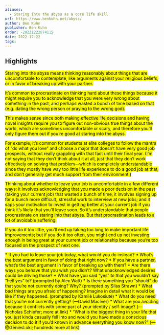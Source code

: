 ```yaml
---
aliases:
  - Staring into the abyss as a core life skill
url: https://www.benkuhn.net/abyss/
author: Ben Kuhn
publisher: Ben Kuhn
order: -20221222074115
date: 2022-12-22
tags:
---
```


## Highlights
<mark>Staring into the abyss means thinking reasonably about things that are uncomfortable to contemplate, like arguments against your religious beliefs, or in favor of breaking up with your partner.</mark>

<mark>It’s common to procrastinate on thinking hard about these things because it might require you to acknowledge that you were very wrong about something in the past, and perhaps wasted a bunch of time based on that (e.g. dating the wrong person or praying to the wrong god).</mark>

<mark>This makes sense since both making effective life decisions and having novel insights require you to figure out non-obvious true things about the world, which are sometimes uncomfortable or scary, and therefore you’ll only figure them out if you’re good at staring into the abyss.</mark>

<mark>For example, it’s common for students at elite colleges to follow the mantra of “do what you love” and choose a major that doesn’t have very good job prospects, without really grappling with that fact until their final year. (I’m not saying that they don’t think about it at all, just that they don’t work effectively on solving that problem—which is completely understandable since they mostly have way too little life experience to do a good job at that, and don’t generally get much support from their environment.)</mark>

<mark>Thinking about whether to leave your job is uncomfortable in a few different ways: it involves acknowledging that you made a poor decision in the past (taking your current job) that wasted a bunch of time; it involves signing up for a bunch more difficult, stressful work to interview at new jobs; and it saps your motivation to invest in getting better at your current job if you think it’s likely that you’ll leave soon. So it’s understandable that people procrastinate on staring into that abyss. But that procrastination leads to a lot of avoidable suffering.</mark>

<mark>If you do it too little, you’ll end up taking too long to make important life improvements; but if you do it too often, you might end up not investing enough in being great at your current job or relationship because you’re too focused on the prospect of next one.</mark>

<mark>* If you had to leave your job today, what would you do instead? * What’s the best argument in favor of doing that right now? * If you have a partner, what’s the best argument in favor of breaking up with them? * Are there ways you behave that you wish you didn’t? What unacknowledged desires could be driving those? * What have you said “yes” to that you wouldn’t say “hell yes” to? (prompted by Alex Watt) * Is there something you “should” do that you’re not currently doing? Why? (prompted by Silas Strawn) * What bad things are you afraid of happening? Imagine in detail what it would be like if they happened. (prompted by Kamilé Lukosiute) * What do you need that you’re not currently getting? (—David MacIver) * What are you avoiding because it conflicts with some part of your identity / self-image? (—Nicholas Schiefer; more at link) * “What is the biggest thing in your life that you just kinda casually fell into and would you have made a conscious decision to do it if you’d known in advance everything you know now?” (—@GeniesLoki; hundreds more at link)</mark>